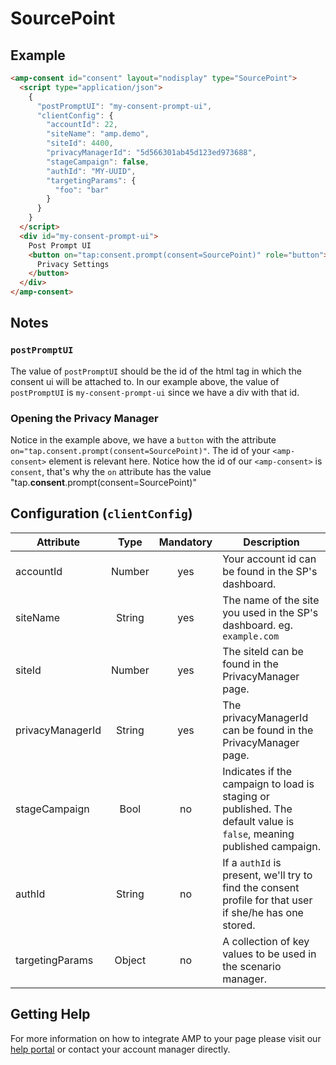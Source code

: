 <!---
Copyright 2019 The AMP HTML Authors. All Rights Reserved.

Licensed under the Apache License, Version 2.0 (the "License");
you may not use this file except in compliance with the License.
You may obtain a copy of the License at

      http://www.apache.org/licenses/LICENSE-2.0

Unless required by applicable law or agreed to in writing, software
distributed under the License is distributed on an "AS-IS" BASIS,
WITHOUT WARRANTIES OR CONDITIONS OF ANY KIND, either express or implied.
See the License for the specific language governing permissions and
limitations under the License.
-->

# SourcePoint

## Example

```html
<amp-consent id="consent" layout="nodisplay" type="SourcePoint">
  <script type="application/json">
    {
      "postPromptUI": "my-consent-prompt-ui",
      "clientConfig": {
        "accountId": 22,
        "siteName": "amp.demo",
        "siteId": 4400,
        "privacyManagerId": "5d566301ab45d123ed973688",
        "stageCampaign": false,
        "authId": "MY-UUID",
        "targetingParams": {
          "foo": "bar"
        }
      }
    }
  </script>
  <div id="my-consent-prompt-ui">
    Post Prompt UI
    <button on="tap:consent.prompt(consent=SourcePoint)" role="button">
      Privacy Settings
    </button>
  </div>
</amp-consent>
```

## Notes

### `postPromptUI`

The value of `postPromptUI` should be the id of the html tag in which the consent ui will be attached to. In our example above, the value of `postPromptUI` is `my-consent-prompt-ui` since we have a div with that id.

### Opening the Privacy Manager

Notice in the example above, we have a `button` with the attribute `on="tap.consent.prompt(consent=SourcePoint)"`. The id of your `<amp-consent>` element is relevant here. Notice how the id of our `<amp-consent>` is `consent`, that's why the `on` attribute has the value "tap.**consent**.prompt(consent=SourcePoint)"

## Configuration (`clientConfig`)

| Attribute        |  Type  | Mandatory | Description                                                                                                          |
| ---------------- | :----: | :-------: | -------------------------------------------------------------------------------------------------------------------- |
| accountId        | Number |    yes    | Your account id can be found in the SP's dashboard.                                                                  |
| siteName         | String |    yes    | The name of the site you used in the SP's dashboard. eg. `example.com`                                               |
| siteId           | Number |    yes    | The siteId can be found in the PrivacyManager page.                                                                  |
| privacyManagerId | String |    yes    | The privacyManagerId can be found in the PrivacyManager page.                                                        |
| stageCampaign    |  Bool  |    no     | Indicates if the campaign to load is staging or published. The default value is `false`, meaning published campaign. |
| authId           | String |    no     | If a `authId` is present, we'll try to find the consent profile for that user if she/he has one stored.              |
| targetingParams  | Object |    no     | A collection of key values to be used in the scenario manager.                                                       |

## Getting Help

For more information on how to integrate AMP to your page please visit our [help portal](http://help.sourcepoint.com/en) or contact your account manager directly.

